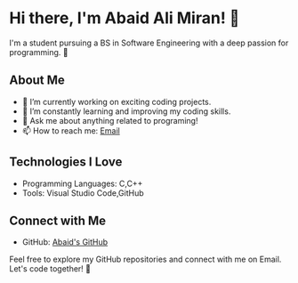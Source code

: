 # Hi there, I'm Abaid Ali Miran! 👋

I'm a student pursuing a BS in Software Engineering with a deep passion for programming. 🚀

## About Me

- 🔭 I’m currently working on exciting coding projects.
- 🌱 I’m constantly learning and improving my coding skills.
- 💬 Ask me about anything related to programing!
- 📫 How to reach me: [Email](aabaid737@gmail.com)

## Technologies I Love

- Programming Languages: C,C++
- Tools: Visual Studio Code,GitHub

## Connect with Me

- GitHub: [Abaid's GitHub](https://github.com/AbaidAliMiran)

Feel free to explore my GitHub repositories and connect with me on Email. Let's code together! 🚀
